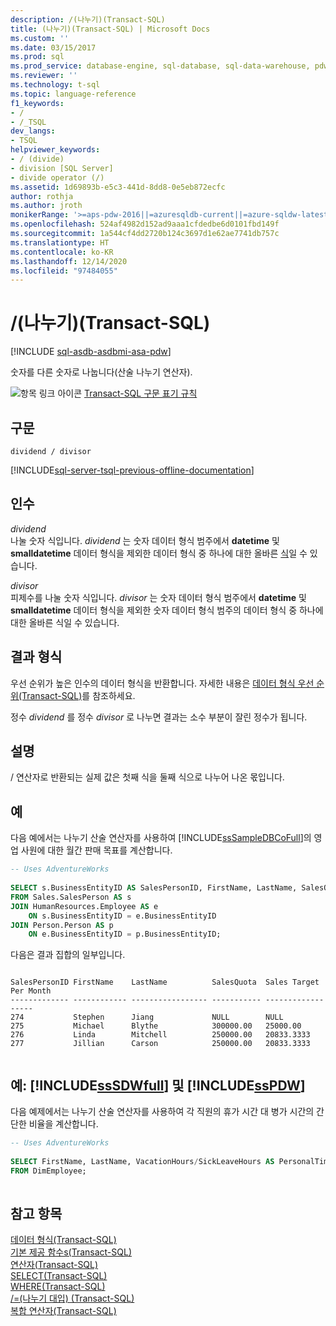 ```yaml
---
description: /(나누기)(Transact-SQL)
title: (나누기)(Transact-SQL) | Microsoft Docs
ms.custom: ''
ms.date: 03/15/2017
ms.prod: sql
ms.prod_service: database-engine, sql-database, sql-data-warehouse, pdw
ms.reviewer: ''
ms.technology: t-sql
ms.topic: language-reference
f1_keywords:
- /
- /_TSQL
dev_langs:
- TSQL
helpviewer_keywords:
- / (divide)
- division [SQL Server]
- divide operator (/)
ms.assetid: 1d69893b-e5c3-441d-8dd8-0e5eb872ecfc
author: rothja
ms.author: jroth
monikerRange: '>=aps-pdw-2016||=azuresqldb-current||=azure-sqldw-latest||>=sql-server-2016||>=sql-server-linux-2017||=azuresqldb-mi-current'
ms.openlocfilehash: 524af4982d152ad9aaa1cfdedbe6d0101fbd149f
ms.sourcegitcommit: 1a544cf4dd2720b124c3697d1e62ae7741db757c
ms.translationtype: HT
ms.contentlocale: ko-KR
ms.lasthandoff: 12/14/2020
ms.locfileid: "97484055"
---
```

# <a name="-division-transact-sql"></a>/(나누기)(Transact-SQL)
[!INCLUDE [sql-asdb-asdbmi-asa-pdw](../../includes/applies-to-version/sql-asdb-asdbmi-asa-pdw.md)]

  숫자를 다른 숫자로 나눕니다(산술 나누기 연산자).  
  
 ![항목 링크 아이콘](../../database-engine/configure-windows/media/topic-link.gif "항목 링크 아이콘") [Transact-SQL 구문 표기 규칙](../../t-sql/language-elements/transact-sql-syntax-conventions-transact-sql.md)  
  
## <a name="syntax"></a>구문  
  
```syntaxsql  
dividend / divisor  
```  
  
[!INCLUDE[sql-server-tsql-previous-offline-documentation](../../includes/sql-server-tsql-previous-offline-documentation.md)]

## <a name="arguments"></a>인수
 *dividend*  
 나눌 숫자 식입니다. *dividend* 는 숫자 데이터 형식 범주에서 **datetime** 및 **smalldatetime** 데이터 형식을 제외한 데이터 형식 중 하나에 대한 올바른 [식](../../t-sql/language-elements/expressions-transact-sql.md)일 수 있습니다.  
  
 *divisor*  
 피제수를 나눌 숫자 식입니다. *divisor* 는 숫자 데이터 형식 범주에서 **datetime** 및 **smalldatetime** 데이터 형식을 제외한 숫자 데이터 형식 범주의 데이터 형식 중 하나에 대한 올바른 식일 수 있습니다.  
  
## <a name="result-types"></a>결과 형식  
 우선 순위가 높은 인수의 데이터 형식을 반환합니다. 자세한 내용은 [데이터 형식 우선 순위&#40;Transact-SQL&#41;](../../t-sql/data-types/data-type-precedence-transact-sql.md)를 참조하세요.  
  
 정수 *dividend* 를 정수 *divisor* 로 나누면 결과는 소수 부분이 잘린 정수가 됩니다.  
  
## <a name="remarks"></a>설명  
 / 연산자로 반환되는 실제 값은 첫째 식을 둘째 식으로 나누어 나온 몫입니다.  
  
## <a name="examples"></a>예  
 다음 예에서는 나누기 산술 연산자를 사용하여 [!INCLUDE[ssSampleDBCoFull](../../includes/sssampledbcofull-md.md)]의 영업 사원에 대한 월간 판매 목표를 계산합니다.  
  
```sql  
-- Uses AdventureWorks  
  
SELECT s.BusinessEntityID AS SalesPersonID, FirstName, LastName, SalesQuota, SalesQuota/12 AS 'Sales Target Per Month'  
FROM Sales.SalesPerson AS s   
JOIN HumanResources.Employee AS e   
    ON s.BusinessEntityID = e.BusinessEntityID  
JOIN Person.Person AS p   
    ON e.BusinessEntityID = p.BusinessEntityID;  
```  
  
 다음은 결과 집합의 일부입니다.  
  
```  
  
SalesPersonID FirstName    LastName          SalesQuota  Sales Target Per Month  
------------- ------------ ----------------- ----------- ------------------  
274           Stephen      Jiang             NULL        NULL  
275           Michael      Blythe            300000.00   25000.00  
276           Linda        Mitchell          250000.00   20833.3333  
277           Jillian      Carson            250000.00   20833.3333  
  
```  
  
## <a name="examples-sssdwfull-and-sspdw"></a>예: [!INCLUDE[ssSDWfull](../../includes/sssdwfull-md.md)] 및 [!INCLUDE[ssPDW](../../includes/sspdw-md.md)]  
 다음 예제에서는 나누기 산술 연산자를 사용하여 각 직원의 휴가 시간 대 병가 시간의 간단한 비율을 계산합니다.  
  
```sql  
-- Uses AdventureWorks  
  
SELECT FirstName, LastName, VacationHours/SickLeaveHours AS PersonalTimeRatio  
FROM DimEmployee;  
  
```  
  
## <a name="see-also"></a>참고 항목  
 [데이터 형식&#40;Transact-SQL&#41;](../../t-sql/data-types/data-types-transact-sql.md)   
 [기본 제공 함수s&#40;Transact-SQL&#41;](~/t-sql/functions/functions.md)   
 [연산자&#40;Transact-SQL&#41;](../../t-sql/language-elements/operators-transact-sql.md)   
 [SELECT&#40;Transact-SQL&#41;](../../t-sql/queries/select-transact-sql.md)   
 [WHERE&#40;Transact-SQL&#41;](../../t-sql/queries/where-transact-sql.md)   
 [/=&#40;나누기 대입&#41; &#40;Transact-SQL&#41;](../../t-sql/language-elements/divide-equals-transact-sql.md)   
 [복합 연산자&#40;Transact-SQL&#41;](../../t-sql/language-elements/compound-operators-transact-sql.md)  
  
  


